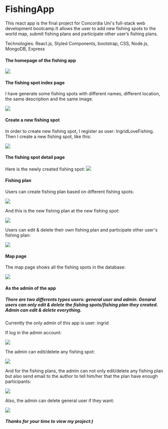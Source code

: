 # FishingApp

This react app is the final project for Concordia Uni's full-stack web development bootcamp.It allows the user to add new fishing spots to the world map, submit fishing plans and participate other user’s fishing plans.

Technologies: 
React.js, Styled Components, bootstrap, CSS, Node.js, MongoDB, Express

#### The homepage of the fishing app
![](images/homepage.png)

#### The fishing spot index page
I have generate some fishing spots with different names, different location, the same description and the same image.

![](images/fishingspots.png)

#### Create a new fishing spot

In order to create new fishing spot, I register as user: IngridLoveFishing.
Then I create a new fishing spot, like this:

![](images/createNewFS.png)

#### The fishing spot detail page
Here is the newly created fishing spot:
![](images/newFishingSpotDetail.png)

#### Fishing plan
Users can create fishing plan based on different fishing spots:

![](images/createFishingPlan.png)

And this is the new fishing plan at the new fishing spot:

![](images/FishingPlanDetail.png)

Users can edit & delete their own fishing plan and participate other user's fishing plan:

![](images/joinOtherFishingPlan.png)

#### Map page
The map page shows all the fishing spots in the database:

![](images/map.png)

#### As the admin of the app

##### There are two differents types users: general user and admin. Genaral users can only edit & delete the fishing spots/fishing plan they created. Admin can edit & delete everything. 
Currently the only admin of this app is user: ingrid

If log in the admin account:

![](images/adminPage.png)

The admin can edit/delete any fishing spot:

![](images/adminFishingSpot.png)

And for the fishing plans, the admin can not only edit/delete any fishing plan but also send email to the author to tell him/her that the plan have enough participants:

![](images/adminFishingPlan.png)

Also, the admin can delete general user if they want:

![](images/adminUser.png)

##### Thanks for your time to view my project:)
